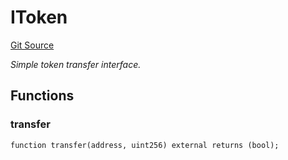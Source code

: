 # IToken
[Git Source](https://github.com/NaniDAO/ie/blob/f14d7018eb9d8e0d134c41b44e0923f915c5a573/src/IE.sol)

*Simple token transfer interface.*


## Functions
### transfer


```solidity
function transfer(address, uint256) external returns (bool);
```

